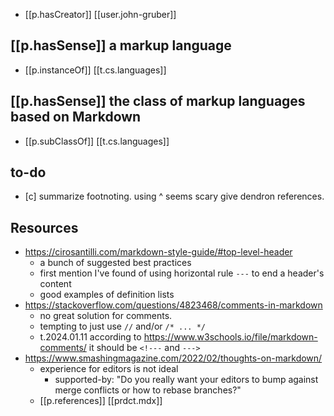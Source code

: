 
- [[p.hasCreator]] [[user.john-gruber]]

## [[p.hasSense]] a markup language

- [[p.instanceOf]] [[t.cs.languages]] 

## [[p.hasSense]] the class of markup languages based on Markdown

- [[p.subClassOf]] [[t.cs.languages]]

## to-do

- [c] summarize footnoting. using ^ seems scary give dendron references.

## Resources

- https://cirosantilli.com/markdown-style-guide/#top-level-header
  - a bunch of suggested best practices
  - first mention I've found of using horizontal rule `---` to end a header's content
  - good examples of definition lists
- https://stackoverflow.com/questions/4823468/comments-in-markdown
  - no great solution for comments. 
  - tempting to just use `//` and/or `/* ... */`
  - t.2024.01.11 according to https://www.w3schools.io/file/markdown-comments/ it should be `<!---` and `--->`
- https://www.smashingmagazine.com/2022/02/thoughts-on-markdown/
  - experience for editors is not ideal
    - supported-by: "Do you really want your editors to bump against merge conflicts or how to rebase branches?"
  - [[p.references]] [[prdct.mdx]]